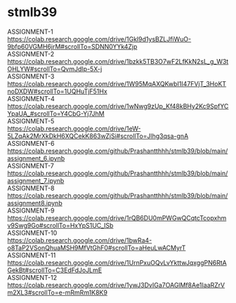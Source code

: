 # stmlb39
ASSIGNMENT-1   
https://colab.research.google.com/drive/1Gkl9d1ysBZLJfiWuO-9bfp60VGMH6jrM#scrollTo=SDNN0YYk4Zjp   
ASSIGNMENT-2  
https://colab.research.google.com/drive/1bzkk5TB3O7wF2LfKkN2sL_g_W3tOHLYW#scrollTo=QvmJdIp-5X-j   
ASSIGNMENT-3  
https://colab.research.google.com/drive/1W95MqAXQKwbI1I47FVjT_3HoKTnoDXDW#scrollTo=1UQHuTjF51Hx   
ASSIGNMENT-4  
https://colab.research.google.com/drive/1wNwg9zUp_Kf48kBHy2Kc9SpfYCYpaUA_#scrollTo=Y4CbG-Yj7JhM   
ASSIGNMENT-5  
https://colab.research.google.com/drive/1eW-5LZqAk2MrXkDkH6XQCekK863wZjSi#scrollTo=Jlhg3qsa-gnA    
ASSIGNMENT-6  
https://colab.research.google.com/github/Prashantthhh/stmlb39/blob/main/assignment_6.ipynb  
ASSIGNMENT-7 
https://colab.research.google.com/github/Prashantthhh/stmlb39/blob/main/assignment_7.ipynb  
ASSIGNMENT-8   
https://colab.research.google.com/github/Prashantthhh/stmlb39/blob/main/assignment8.ipynb  
ASSIGNMENT-9   
https://colab.research.google.com/drive/1rQB6DU0mPWGwQCqtcTcopxhmv9Swg9Go#scrollTo=HxYpS1UC_ISb   
ASSIGNMENT-10     
https://colab.research.google.com/drive/1bwRa4-o8TaP2VSonQhuaMSH9MfVtGhF0#scrollTo=aHeuLwACMyrT  
ASSIGNMENT-11  
https://colab.research.google.com/drive/1UrnPxuOQvLvYkttwJqxggPN6RtAGekBt#scrollTo=C3EdFdJoJLmE   
ASSIGNMENT-12  
https://colab.research.google.com/drive/1ywJ3DvIGa7OAGlMf8Ae1IaaRZrVm2XL3#scrollTo=e-mRmRm1K8K9  

